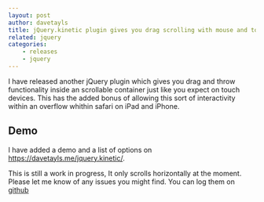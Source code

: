 ```yaml
---
layout: post
author: davetayls
title: jQuery.kinetic plugin gives you drag scrolling with mouse and touch
related: jquery
categories:
    - releases
    - jquery
---
```


I have released another jQuery plugin which gives you drag and throw functionality inside an scrollable container just like you expect on touch devices. This has the added bonus of allowing this sort of interactivity within an overflow whithin safari on iPad and iPhone.

Demo
----
I have added a demo and a list of options on <https://davetayls.me/jquery.kinetic/>.

This is still a work in progress, It only scrolls horizontally at the moment. Please let me know of any issues you might find. You can log them on [github](https://github.com/davetayls/jquery.kinetic/issues)



